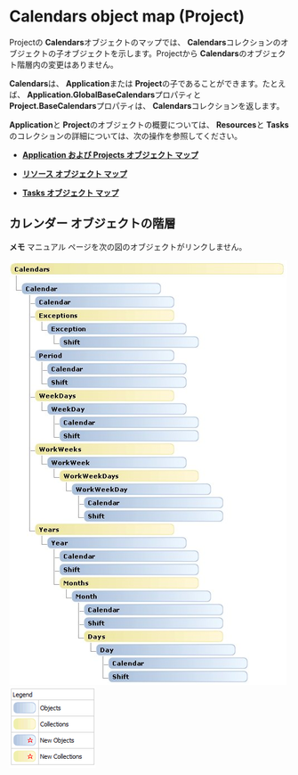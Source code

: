 
# Calendars object map (Project)

Projectの **Calendars**オブジェクトのマップでは、  **Calendars**コレクションのオブジェクトの子オブジェクトを示します。Projectから **Calendars**のオブジェクト階層内の変更はありません。

 **Calendars**は、  **Application**または **Project**の子であることができます。たとえば、  **Application.GlobalBaseCalendars**プロパティと **Project.BaseCalendars**プロパティは、  **Calendars**コレクションを返します。

 **Application**と **Project**のオブジェクトの概要については、  **Resources**と **Tasks**のコレクションの詳細については、次の操作を参照してください。


-  **[Application および Projects オブジェクト マップ](608f1291-ce25-8a5f-f0ba-7c1e823a12f4.md)**
    
-  **[リソース オブジェクト マップ](a98ea473-b3e0-1968-5718-0f4834d8449b.md)**
    
-  **[Tasks オブジェクト マップ](c6f63588-37bb-b5d9-c28d-d0a133e22b77.md)**
    

## カレンダー オブジェクトの階層


 **メモ**  マニュアル ページを次の図のオブジェクトがリンクしません。


![カレンダーの VBA オブジェクト マップ](images/c9afe0e4-c832-47d0-9fe8-0fc85a180e6b.jpg)
![VBA オブジェクト マップの凡例](images/ff3d756d-0d45-4140-bab4-e84faed9fdbd.gif)

